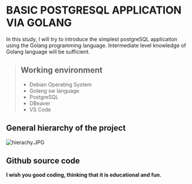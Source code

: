 # BASIC POSTGRESQL APPLICATION VIA GOLANG

In this study, I will try to introduce the simplest postgreSQL applicaiton using the Golang programming language. Intermediate level knowledge of Golang language will be sufficient.

> ## Working environment
>
> - Debian Operating System
> - Golang sw language
> - PostgreSQL
> - DBeaver
> - VS Code 

## General hierarchy of the project
![hierachy.JPG](pictures/hierarchy.JPG)



## Github source code



__**I wish you good coding, thinking that it is educational and fun.**__
